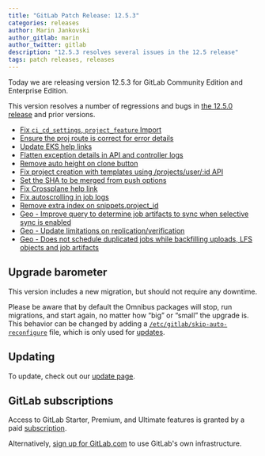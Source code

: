 ```yaml
---
title: "GitLab Patch Release: 12.5.3"
categories: releases
author: Marin Jankovski
author_gitlab: marin
author_twitter: gitlab
description: "12.5.3 resolves several issues in the 12.5 release"
tags: patch releases, releases
---
```


Today we are releasing version 12.5.3 for GitLab Community Edition and Enterprise Edition.

This version resolves a number of regressions and bugs in
[the 12.5.0 release](/2019/11/22/gitlab-12-5-released/) and
prior versions.

* [Fix `ci_cd_settings`, `project_feature` Import](https://gitlab.com/gitlab-org/gitlab/merge_requests/20174)
* [Ensure the proj route is correct for error details](https://gitlab.com/gitlab-org/gitlab/merge_requests/20320)
* [Update EKS help links](https://gitlab.com/gitlab-org/gitlab/merge_requests/20328)
* [Flatten exception details in API and controller logs](https://gitlab.com/gitlab-org/gitlab/merge_requests/20434)
* [Remove auto height on clone button](https://gitlab.com/gitlab-org/gitlab/merge_requests/20572)
* [Fix project creation with templates using /projects/user/:id API](https://gitlab.com/gitlab-org/gitlab/merge_requests/20590)
* [Set the SHA to be merged from push options](https://gitlab.com/gitlab-org/gitlab/merge_requests/20639)
* [Fix Crossplane help link](https://gitlab.com/gitlab-org/gitlab/merge_requests/20668)
* [Fix autoscrolling in job logs](https://gitlab.com/gitlab-org/gitlab/merge_requests/20772)
* [Remove extra index on snippets.project_id](https://gitlab.com/gitlab-org/gitlab/merge_requests/20834)
* [Geo - Improve query to determine job artifacts to sync when selective sync is enabled](https://gitlab.com/gitlab-org/gitlab/merge_requests/19583)
* [Geo - Update limitations on replication/verification](https://gitlab.com/gitlab-org/gitlab/merge_requests/20171)
* [Geo - Does not schedule duplicated jobs while backfilling uploads, LFS objects and job artifacts](https://gitlab.com/gitlab-org/gitlab/merge_requests/20324)


## Upgrade barometer

This version includes a new migration, but should not require any
downtime.

Please be aware that by default the Omnibus packages will stop, run migrations,
and start again, no matter how “big” or “small” the upgrade is. This behavior
can be changed by adding a [`/etc/gitlab/skip-auto-reconfigure`](http://docs.gitlab.com/omnibus/update/README.html) file,
which is only used for [updates](https://docs.gitlab.com/omnibus/update/README.html).

## Updating

To update, check out our [update page](/update/).

## GitLab subscriptions

Access to GitLab Starter, Premium, and Ultimate features is granted by a paid [subscription](/pricing/).

Alternatively, [sign up for GitLab.com](https://gitlab.com/users/sign_in)
to use GitLab's own infrastructure.
